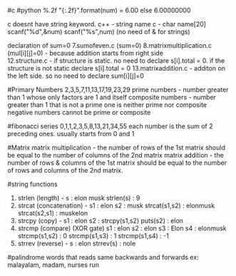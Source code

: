 #c                           #python
%.2f                        "{:.2f}".format(num)         = 6.00 else 6.00000000 

c doesnt have string keyword.       c++  - string name        c - char name[20]
scanf("%d",&num)       scanf("%s",num)  (no need of & for strings)

declaration of sum=0
7.sumofeven.c (sum=0) 8.matrixmultiplication.c (mul[i][j]=0)   -   because addition starts from right side   
12.structure.c -  if structure is static. no need to declare s[i].total = 0. if the structure is not static declare s[i].total = 0
13.matrixaddition.c - additon on the left side. so no need to declare sum[i][j]=0

#Primary Numbers
2,3,5,7,11,13,17,19,23,29
prime numbers - number greater than 1 whose only factors are 1 and itself
composite numbers - number greater than 1 that is not a prime
one is neither prime nor composite 
negative numbers cannot be prime or composite

#fibonacci series
0,1,1,2,3,5,8,13,21,34,55
each number is the sum of 2 preceding ones. usually starts from 0 and 1

#Matrix
matrix multiplication - the number of rows of the 1st matrix should be equal to the number of columns of the 2nd matrix
matrix addition - the number of rows & columns of the 1st matrix should be equal to the number of rows and columns of the 2nd matrix.

#string functions
1. strlen (length) -            s : elon musk                               strlen(s) : 9
2. strcat (concatenation) -     s1 : elon      s2 : musk             strcat(s1,s2) : elonmusk       strcat(s2,s1) : muskelon 
3. strcpy (copy) -              s1 : elon      s2 :                           strcpy(s1,s2)      puts(s2) : elon
4. strcmp (compare) (XOR gate)  s1 : elon      s2 : elon      s3 : Elon    s4 : elonmusk   
                                strcmp(s1,s2) : 0       strcmp(s1,s3) : 1               strcmp(s1,s4) : -1
5. strrev (reverse) -           s : elon                                      strrev(s) : nole

#palindrome 
words that reads same backwards and forwards ex: malayalam, madam, nurses run